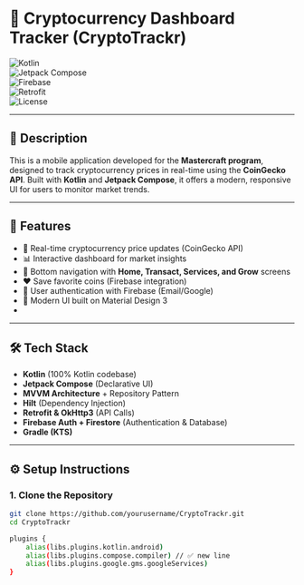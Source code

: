 # 📱 Cryptocurrency Dashboard Tracker (CryptoTrackr)  

![Kotlin](https://img.shields.io/badge/Kotlin-1.9-blue?logo=kotlin)  
![Jetpack Compose](https://img.shields.io/badge/Jetpack%20Compose-%F0%9F%92%8C-brightgreen)  
![Firebase](https://img.shields.io/badge/Firebase-Auth%20%26%20Firestore-orange?logo=firebase)  
![Retrofit](https://img.shields.io/badge/Retrofit-Networking-red)  
![License](https://img.shields.io/badge/License-MIT-lightgrey)  

---

## 📖 Description  
This is a mobile application developed for the **Mastercraft program**, designed to track cryptocurrency prices in real-time using the **CoinGecko API**. Built with **Kotlin** and **Jetpack Compose**, it offers a modern, responsive UI for users to monitor market trends.  

---

## 🚀 Features  
- 🔄 Real-time cryptocurrency price updates (CoinGecko API)  
- 📊 Interactive dashboard for market insights  
- 🧭 Bottom navigation with **Home, Transact, Services, and Grow** screens  
- ❤️ Save favorite coins (Firebase integration)  
- 🔑 User authentication with Firebase (Email/Google)  
- 🌙 Modern UI built on Material Design 3
-  

---

## 🛠 Tech Stack  
- **Kotlin** (100% Kotlin codebase)  
- **Jetpack Compose** (Declarative UI)  
- **MVVM Architecture** + Repository Pattern  
- **Hilt** (Dependency Injection)  
- **Retrofit & OkHttp3** (API Calls)  
- **Firebase Auth + Firestore** (Authentication & Database)  
- **Gradle (KTS)**  

---

## ⚙️ Setup Instructions  


### 1. Clone the Repository  
```bash
git clone https://github.com/yourusername/CryptoTrackr.git
cd CryptoTrackr

plugins {
    alias(libs.plugins.kotlin.android)
    alias(libs.plugins.compose.compiler) // ✅ new line
    alias(libs.plugins.google.gms.googleServices)
}

